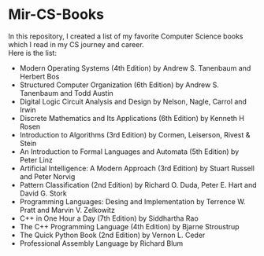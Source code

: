 # Mir-CS-Books
In this repository, I created a list of my favorite Computer Science books which I read in my CS journey and career.<br /> 
Here is the list:<br />
- Modern Operating Systems (4th Edition) by Andrew S. Tanenbaum and Herbert Bos
- Structured Computer Organization (6th Edition) by Andrew S. Tanenbaum and Todd Austin
- Digital Logic Circuit Analysis and Design by Nelson, Nagle, Carrol and Irwin
- Discrete Mathematics and Its Applications (6th Edition) by Kenneth H Rosen
- Introduction to Algorithms (3rd Edition) by Cormen, Leiserson, Rivest & Stein
- An Introduction to Formal Languages and Automata (5th Edition) by Peter Linz
- Artificial Intelligence: A Modern Approach (3rd Edition) by Stuart Russell and Peter Norvig
- Pattern Classification (2nd Edition) by Richard O. Duda, Peter E. Hart and David G. Stork
- Programming Languages: Desing and Implementation by Terrence W. Pratt and Marvin V. Zelkowitz
- C++ in One Hour a Day (7th Edition) by Siddhartha Rao
- The C++ Programming Language (4th Edition) by Bjarne Stroustrup
- The Quick Python Book (2nd Edition) by Vernon L. Ceder 
- Professional Assembly Language by Richard Blum 

